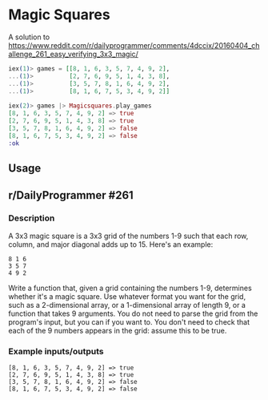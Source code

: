 # Magic Squares

A solution to https://www.reddit.com/r/dailyprogrammer/comments/4dccix/20160404_challenge_261_easy_verifying_3x3_magic/

```elixir
iex(1)> games = [[8, 1, 6, 3, 5, 7, 4, 9, 2],
...(1)>          [2, 7, 6, 9, 5, 1, 4, 3, 8],
...(1)>          [3, 5, 7, 8, 1, 6, 4, 9, 2],
...(1)>          [8, 1, 6, 7, 5, 3, 4, 9, 2]]
 
iex(2)> games |> Magicsquares.play_games
[8, 1, 6, 3, 5, 7, 4, 9, 2] => true
[2, 7, 6, 9, 5, 1, 4, 3, 8] => true
[3, 5, 7, 8, 1, 6, 4, 9, 2] => false
[8, 1, 6, 7, 5, 3, 4, 9, 2] => false
:ok 
```

## Usage


## r/DailyProgrammer #261
### Description
A 3x3 magic square is a 3x3 grid of the numbers 1-9 such that each row, column, and major diagonal adds up to 15. Here's an example:

```
8 1 6
3 5 7
4 9 2
```
Write a function that, given a grid containing the numbers 1-9, determines whether it's a magic square. Use whatever format you want for the grid, such as a 2-dimensional array, or a 1-dimensional array of length 9, or a function that takes 9 arguments. You do not need to parse the grid from the program's input, but you can if you want to. You don't need to check that each of the 9 numbers appears in the grid: assume this to be true.

### Example inputs/outputs
```
[8, 1, 6, 3, 5, 7, 4, 9, 2] => true
[2, 7, 6, 9, 5, 1, 4, 3, 8] => true
[3, 5, 7, 8, 1, 6, 4, 9, 2] => false
[8, 1, 6, 7, 5, 3, 4, 9, 2] => false
```